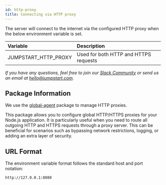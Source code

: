 ```yaml
---
id: http-proxy
title: Connecting via HTTP proxy
---
```


The server will connect to the internet via the configured HTTP proxy when the below environment variable is set.

| Variable               | Description                           |
| :--------------------- | :------------------------------------ |
| JUMPSTART_HTTP_PROXY     | Used for both HTTP and HTTPS requests |

*If you have any questions, feel free to join our [Slack Community](https://jumpstart.com/slack) or send us an email at hello@jumpstart.com.*


<div style={{paddingTop:'24px', paddingBottom:'24px'}}>

## Package Information

We use the [global-agent](https://www.npmjs.com/package/global-agent) package to manage HTTP proxies.

This package allows you to configure global HTTP/HTTPS proxies for your Node.js application. It is particularly useful when you need to route all outgoing HTTP and HTTPS requests through a proxy server. This can be beneficial for scenarios such as bypassing network restrictions, logging, or adding an extra layer of security.

</div>

<div style={{paddingTop:'24px', paddingBottom:'24px'}}>

## URL Format

The environment variable format follows the standard host and port notation:
```
http://127.0.0.1:8080
```

</div>
